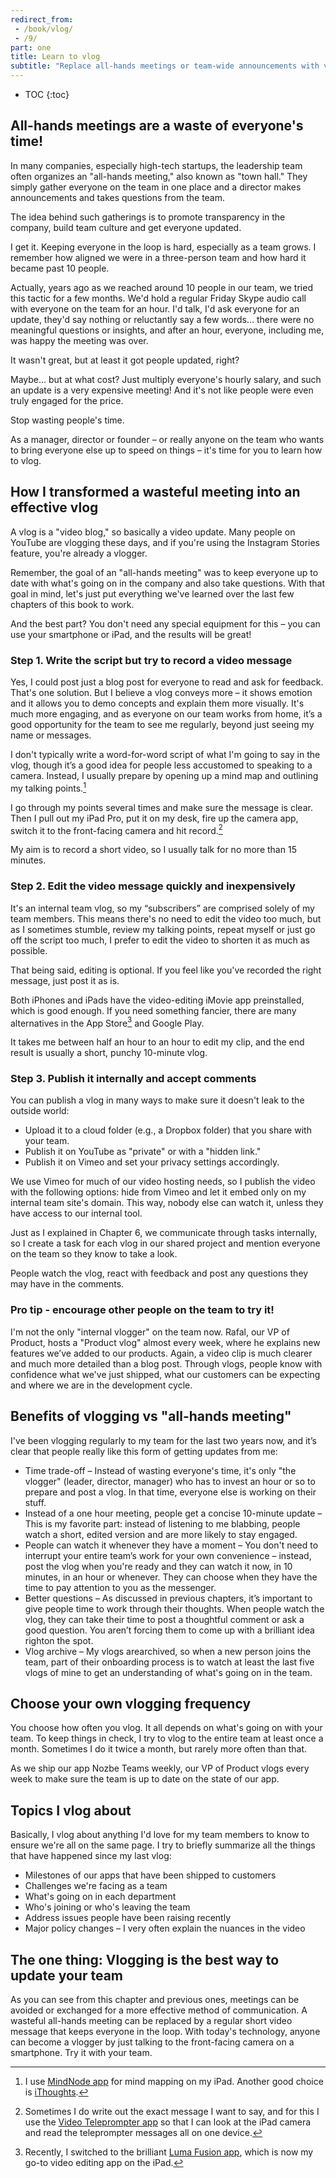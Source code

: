 ```yaml
---
redirect_from:
 - /book/vlog/
 - /9/
part: one
title: Learn to vlog
subtitle: "Replace all-hands meetings or team-wide announcements with vlogging!"
---
```


* TOC
{:toc}

## All-hands meetings are a waste of everyone's time!

In many companies, especially high-tech startups, the leadership team often organizes an "all-hands meeting," also known as "town hall." They simply gather everyone on the team in one place and a director makes announcements and takes questions from the team.

The idea behind such gatherings is to promote transparency in the company, build team culture and get everyone updated.

I get it. Keeping everyone in the loop is hard, especially as a team grows. I remember how aligned we were in a three-person team and how hard it became past 10 people.

Actually, years ago as we reached around 10 people in our team, we tried this tactic for a few months. We'd hold a regular Friday Skype audio call with everyone on the team for an hour. I'd talk, I'd ask everyone for an update, they'd say nothing or reluctantly say a few words… there were no meaningful questions or insights, and after an hour, everyone, including me, was happy the meeting was over.

It wasn't great, but at least it got people updated, right?

Maybe... but at what cost? Just multiply everyone's hourly salary, and such an update is a very expensive meeting! And it's not like people were even truly engaged for the price.

Stop wasting people's time.

As a manager, director or founder – or really anyone on the team who wants to bring everyone else up to speed on things – it's time for you to learn how to vlog.

## How I transformed a wasteful meeting into an effective vlog

A vlog is a "video blog," so basically a video update. Many people on YouTube are vlogging these days, and if you're using the Instagram Stories feature, you're already a vlogger.

Remember, the goal of an "all-hands meeting" was to keep everyone up to date with what's going on in the company and also take questions. With that goal in mind, let's just put everything we've learned over the last few chapters of this book to work.

And the best part? You don't need any special equipment for this – you can use your smartphone or iPad, and the results will be great!

### Step 1. Write the script but try to record a video message

Yes, I could post just a blog post for everyone to read and ask for feedback. That's one solution. But I believe a vlog conveys more – it shows emotion and it allows you to demo concepts and explain them more visually. It's much more engaging, and as everyone on our team works from home, it’s a good opportunity for the team to see me regularly, beyond just seeing my name or messages.

I don't typically write a word-for-word script of what I'm going to say in the vlog, though it’s a good idea for people less accustomed to speaking to a camera. Instead, I usually prepare by opening up a mind map and outlining my talking points.[^1]

I go through my points several times and make sure the message is clear. Then I pull out my iPad Pro, put it on my desk, fire up the camera app, switch it to the front-facing camera and hit record.[^2]

My aim is to record a short video, so I usually talk for no more than 15 minutes.

### Step 2. Edit the video message quickly and inexpensively

It's an internal team vlog, so my “subscribers” are comprised solely of my team members. This means there's no need to edit the video too much, but as I sometimes stumble, review my talking points, repeat myself or just go off the script too much, I prefer to edit the video to shorten it as much as possible.

That being said, editing is optional. If you feel like you've recorded the right message, just post it as is.

Both iPhones and iPads have the video-editing iMovie app preinstalled, which is good enough. If you need something fancier, there are many alternatives in the App Store[^3] and Google Play.

It takes me between half an hour to an hour to edit my clip, and the end result is usually a short, punchy 10-minute vlog.

### Step 3. Publish it internally and accept comments

You can publish a vlog in many ways to make sure it doesn't leak to the outside world:

* Upload it to a cloud folder (e.g., a Dropbox folder) that you share with your team.
* Publish it on YouTube as "private" or with a "hidden link."
* Publish it on Vimeo and set your privacy settings accordingly.

We use Vimeo for much of our video hosting needs, so I publish the video with the following options: hide from Vimeo and let it embed only on my internal team site's domain. This way, nobody else can watch it, unless they have access to our internal tool.

Just as I explained in Chapter 6, we communicate through tasks internally, so I create a task for each vlog in our shared project and mention everyone on the team so they know to take a look.

People watch the vlog, react with feedback and post any questions they may have in the comments.

### Pro tip - encourage other people on the team to try it!

I'm not the only "internal vlogger" on the team now. Rafal, our VP of Product, hosts a "Product vlog" almost every week, where he explains new features we’ve added to our products. Again, a video clip is much clearer and much more detailed than a blog post. Through vlogs, people know with confidence what we've just shipped, what our customers can be expecting and where we are in the development cycle.

## Benefits of vlogging vs "all-hands meeting"

I've been vlogging regularly to my team for the last two years now, and it’s clear that people really like this form of getting updates from me:

* Time trade-off – Instead of wasting everyone's time, it's only "the vlogger" (leader, director, manager) who has to invest an hour or so to prepare and post a vlog. In that time, everyone else is working on their stuff.
* Instead of a one hour meeting, people get a concise 10-minute update – This is my favorite part: instead of listening to me blabbing, people watch a short, edited version and are more likely to stay engaged.
* People can watch it whenever they have a moment – You don't need to interrupt your entire team’s work for your own convenience – instead, post the vlog when you're ready and they can watch it now, in 10 minutes, in an hour or whenever. They can choose when they have the time to pay attention to you as the messenger.
* Better questions – As discussed in previous chapters, it’s important to give people time to work through their thoughts. When people watch the vlog, they can take their time to post a thoughtful comment or ask a good question. You aren’t forcing them to come up with a brilliant idea righton the spot.
* Vlog archive – My vlogs arearchived, so when a new person joins the team, part of their onboarding process is to watch at least the last five vlogs of mine to get an understanding of what's going on in the team.

## Choose your own vlogging frequency

You choose how often you vlog. It all depends on what's going on with your team. To keep things in check, I try to vlog to the entire team at least once a month. Sometimes I do it twice a month, but rarely more often than that.

As we ship our app Nozbe Teams weekly, our VP of Product vlogs every week to make sure the team is up to date on the state of our app.

## Topics I vlog about

Basically, I vlog about anything I'd love for my team members to know to ensure we're all on the same page. I try to briefly summarize all the things that have happened since my last vlog:

- Milestones of our apps that have been shipped to customers
- Challenges we're facing as a team
- What's going on in each department
- Who's joining or who's leaving the team
- Address issues people have been raising recently
- Major policy changes – I very often explain the nuances in the video

## The one thing: Vlogging is the best way to update your team

As you can see from this chapter and previous ones, meetings can be avoided or exchanged for a more effective method of communication. A wasteful all-hands meeting can be replaced by a regular short video message that keeps everyone in the loop. With today's technology, anyone can become a vlogger by just talking to the front-facing camera on a smartphone. Try it with your team.

[^1]: I use [MindNode app](https://mindnode.com) for mind mapping on my iPad. Another good choice is [iThoughts](https://www.toketaware.com/ithoughts-ios).

[^2]: Sometimes I do write out the exact message I want to say, and for this I use the [Video Teleprompter app](https://videoteleprompter.com) so that I can look at the iPad camera and read the teleprompter messages all on one device.

[^3]: Recently, I switched to the brilliant [Luma Fusion app](https://luma-touch.com/lumafusion-for-ios-2/), which is now my go-to video editing app on the iPad.

